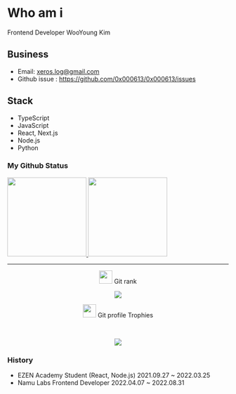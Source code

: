# Who am i

Frontend Developer WooYoung Kim
  
## Business
- Email: xeros.log@gmail.com
- Github issue : https://github.com/0x000613/0x000613/issues

## Stack
- TypeScript
- JavaScript
- React, Next.js
- Node.js
- Python

### My Github Status

<p aligin="center">
    <a href="https://github.com/0x000613">
        <img height="180em" src="https://github-readme-stats-eight-theta.vercel.app/api/top-langs/?username=0x000613&layout=compact&langs_count=8&theme=tokyonight"/>
        <img height="180em" src="https://github-readme-stats-eight-theta.vercel.app/api?username=0x000613&show_icons=true&theme=tokyonight&include_all_commits=true&count_private=true"/>
    </a>
</p>

<hr>
<p align="center">
    <img src="https://media.giphy.com/media/QaMcXSekUWx7aogAUr/giphy.gif" width="30" />&nbsp;Git rank
</p>
<p align="center">
    <a href="https://opgc.me/#/users/0x000613" target="_blank"><img src="https://api.opgc.me/githubs/users/0x000613/tag/?theme=basic" /></a>
</p>
<p align="center">
    <img src="https://media.giphy.com/media/QaMcXSekUWx7aogAUr/giphy.gif" width="30" />&nbsp;Git profile Trophies
</p>
<br>
<p align="center">
    <img src="https://github-profile-trophy.vercel.app/?username=0x000613&theme=juicyfresh&no-bg=true" />
</p>

### History

- EZEN Academy Student (React, Node.js) 2021.09.27 ~ 2022.03.25
- Namu Labs Frontend Developer 2022.04.07 ~ 2022.08.31











